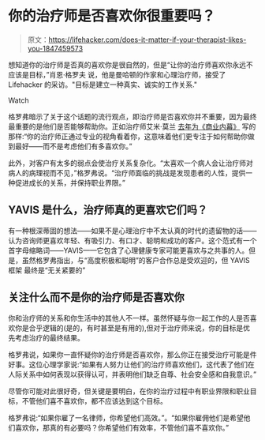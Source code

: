 # 你的治疗师是否喜欢你很重要吗？

> 原文：<https://lifehacker.com/does-it-matter-if-your-therapist-likes-you-1847459573>

想知道你的治疗师是否真的喜欢你是很自然的，但是“让你的治疗师喜欢你永远不应该是目标，”肖恩·格罗夫 说，他是曼哈顿的作家和心理治疗师，接受了 Lifehacker 的采访。"目标是建立一种真实、诚实的工作关系."

Watch

格罗弗暗示了关于这个话题的流行观点，即治疗师是否喜欢你并不重要，因为最终最重要的是他们是否能够帮助你。正如治疗师艾米·莫兰 [去年为《商业内幕》](https://www.businessinsider.com/5-things-therapists-want-you-to-stop-freaking-out-about-2020-7) 写的那样:“你的治疗师正通过专业的视角看着你，这意味着他们更专注于如何帮助你做到最好——而不是考虑他们有多喜欢你。”

此外，对客户有太多的弱点会使治疗关系复杂化。“太喜欢一个病人会让治疗师对病人的病理视而不见，”格罗弗说。“治疗师面临的挑战是发现患者的人性，提供一种促进成长的关系，并保持职业界限。”

## YAVIS 是什么，治疗师真的更喜欢它们吗？

有一种根深蒂固的想法——如果不是心理治疗中不太认真的时代的遗留物的话——认为咨询师更喜欢年轻、有吸引力、有口才、聪明和成功的客户。这个范式有一个首字母缩略词——YAVIS——它包含了心理健康专家可能更喜欢与之共事的人。但是，虽然格罗弗指出，与“高度积极和聪明”的客户合作总是受欢迎的，但 YAVIS 框架 最终是“无关紧要的”

## 关注什么而不是你的治疗师是否喜欢你

你和治疗师的关系和你生活中的其他人不一样。虽然怀疑与你一起工作的人是否喜欢你是合乎逻辑的(是的，有时甚至是有用的),但对于治疗师来说，你的目标是优先考虑治疗的最终结果。

格罗弗说，如果你一直怀疑你的治疗师是否喜欢你，那么你正在接受治疗可能是件好事。这位心理学家说:“如果有人努力让他们的治疗师喜欢他们，这代表了他们在人际关系中如何表现以获得认可，并表明他们缺乏自尊、社会安全感和自我意识。”

尽管你可能对此很好奇，但关键是要明白，在你的治疗过程中有职业界限和职业目标，不管他们喜不喜欢你，都不应该达到这个目标。

格罗弗说:“如果你雇了一名律师，你希望他们高效。”。“如果你雇佣他们是希望他们喜欢你，那真的有必要吗？你希望他们有效率，不管他们喜不喜欢你。”